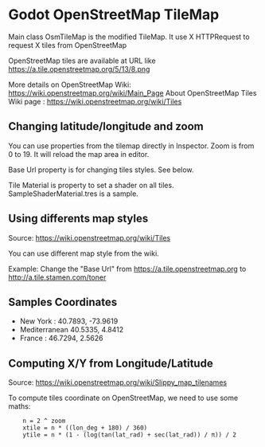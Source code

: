 # Godot OpenStreetMap TileMap

Main class OsmTileMap is the modified TileMap.
It use X HTTPRequest to request X tiles from OpenStreetMap


OpenStreetMap tiles are available at URL like https://a.tile.openstreetmap.org/5/13/8.png


More details on OpenStreetMap Wiki: https://wiki.openstreetmap.org/wiki/Main_Page
About OpenStreetMap Tiles Wiki page : https://wiki.openstreetmap.org/wiki/Tiles


## Changing latitude/longitude and zoom

You can use properties from the tilemap directly in Inspector.
Zoom is from 0 to 19.
It will reload the map area in editor.


Base Url property is for changing tiles styles. See below.


Tile Material is property to set a shader on all tiles.
SampleShaderMaterial.tres is a sample.


## Using differents map styles

Source: https://wiki.openstreetmap.org/wiki/Tiles


You can use different map style from the wiki.


Example: Change the "Base Url" from https://a.tile.openstreetmap.org to http://a.tile.stamen.com/toner


## Samples Coordinates

 - New York : 40.7893, -73.9619
 - Mediterranean 40.5335, 4.8412
 - France : 46.7294, 2.5626


## Computing X/Y from Longitude/Latitude

Source: https://wiki.openstreetmap.org/wiki/Slippy_map_tilenames

To compute tiles coordinate on OpenStreetMap, we need to use some maths:

		n = 2 ^ zoom
		xtile = n * ((lon_deg + 180) / 360)
		ytile = n * (1 - (log(tan(lat_rad) + sec(lat_rad)) / π)) / 2